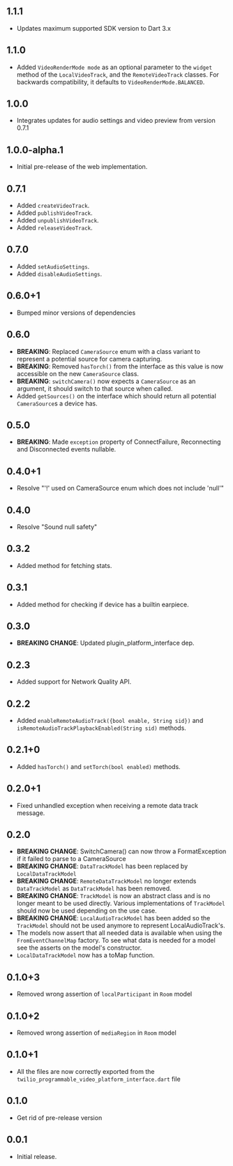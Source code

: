 ## 1.1.1

- Updates maximum supported SDK version to Dart 3.x

## 1.1.0

- Added `VideoRenderMode mode` as an optional parameter to the `widget` method of the `LocalVideoTrack`, and the `RemoteVideoTrack` classes. For backwards compatibility, it defaults to `VideoRenderMode.BALANCED`.

## 1.0.0

- Integrates updates for audio settings and video preview from version 0.7.1

## 1.0.0-alpha.1

- Initial pre-release of the web implementation.

## 0.7.1

- Added `createVideoTrack`.
- Added `publishVideoTrack`.
- Added `unpublishVideoTrack`.
- Added `releaseVideoTrack`.

## 0.7.0

- Added `setAudioSettings`.
- Added `disableAudioSettings`.

## 0.6.0+1

- Bumped minor versions of dependencies

## 0.6.0

- **BREAKING**: Replaced `CameraSource` enum with a class variant to represent a potential source for camera capturing.
- **BREAKING**: Removed `hasTorch()` from the interface as this value is now accessible on the new `CameraSource` class.
- **BREAKING**: `switchCamera()` now expects a `CameraSource` as an argument, it should switch to that source when called.
- Added `getSources()` on the interface which should return all potential `CameraSource`s a device has.

## 0.5.0

- **BREAKING**: Made `exception` property of ConnectFailure, Reconnecting and Disconnected events nullable.

## 0.4.0+1

- Resolve "'!' used on CameraSource enum which does not include 'null'"

## 0.4.0

- Resolve "Sound null safety"

## 0.3.2

- Added method for fetching stats.

## 0.3.1

- Added method for checking if device has a builtin earpiece.

## 0.3.0

- **BREAKING CHANGE**: Updated plugin_platform_interface dep.

## 0.2.3

- Added support for Network Quality API.

## 0.2.2

- Added `enableRemoteAudioTrack({bool enable, String sid})` and `isRemoteAudioTrackPlaybackEnabled(String sid)` methods.

## 0.2.1+0

- Added `hasTorch()` and `setTorch(bool enabled)` methods.

## 0.2.0+1

- Fixed unhandled exception when receiving a remote data track message.

## 0.2.0

- **BREAKING CHANGE**: SwitchCamera() can now throw a FormatException if it failed to parse to a CameraSource
- **BREAKING CHANGE**: `DataTrackModel` has been replaced by `LocalDataTrackModel`
- **BREAKING CHANGE**: `RemoteDataTrackModel` no longer extends `DataTrackModel` as `DataTrackModel`
  has been removed.
- **BREAKING CHANGE**: `TrackModel` is now an abstract class and is no longer meant to be used directly.
  Various implementations of `TrackModel` should now be used depending on the use case.
- **BREAKING CHANGE**: `LocalAudioTrackModel` has been added so the `TrackModel` should not be used
  anymore to represent LocalAudioTrack's.
- The models now assert that all needed data is available when using the `FromEventChannelMap`
  factory. To see what data is needed for a model see the asserts on the model's constructor.
- `LocalDataTrackModel` now has a toMap function.

## 0.1.0+3

- Removed wrong assertion of `localParticipant` in `Room` model

## 0.1.0+2

- Removed wrong assertion of `mediaRegion` in `Room` model

## 0.1.0+1

- All the files are now correctly exported from the `twilio_programmable_video_platform_interface.dart` file

## 0.1.0

- Get rid of pre-release version

## 0.0.1

- Initial release.
